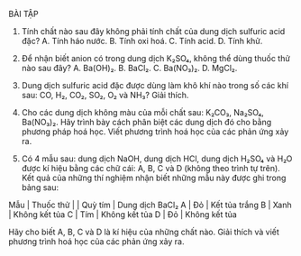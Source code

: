 BÀI TẬP

1. Tính chất nào sau đây không phải tính chất của dung dịch sulfuric acid đặc?
   A. Tính háo nước.   B. Tính oxi hoá.   C. Tính acid.   D. Tính khử.

2. Để nhận biết anion có trong dung dịch K₂SO₄, không thể dùng thuốc thử nào sau đây?
   A. Ba(OH)₂.   B. BaCl₂.   C. Ba(NO₃)₂.   D. MgCl₂.

3. Dung dịch sulfuric acid đặc được dùng làm khô khí nào trong số các khí sau: CO, H₂, CO₂, SO₂, O₂ và NH₃? Giải thích.

4. Cho các dung dịch không màu của mỗi chất sau: K₂CO₃, Na₂SO₄, Ba(NO₃)₂. Hãy trình bày cách phân biệt các dung dịch đó cho bằng phương pháp hoá học. Viết phương trình hoá học của các phản ứng xảy ra.

5. Có 4 mẫu sau: dung dịch NaOH, dung dịch HCl, dung dịch H₂SO₄ và H₂O được kí hiệu bằng các chữ cái: A, B, C và D (không theo trình tự trên). Kết quả của những thí nghiệm nhận biết những mẫu này được ghi trong bảng sau:

Mẫu | Thuốc thử |
    | Quỳ tím | Dung dịch BaCl₂
A   | Đỏ      | Kết tủa trắng
B   | Xanh    | Không kết tủa
C   | Tím     | Không kết tủa
D   | Đỏ      | Không kết tủa

Hãy cho biết A, B, C và D là kí hiệu của những chất nào. Giải thích và viết phương trình hoá học của các phản ứng xảy ra.